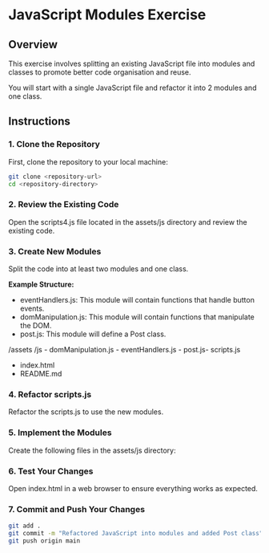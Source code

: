# JavaScript Modules Exercise

## Overview

This exercise involves splitting an existing JavaScript file into modules and classes to promote better code organisation and reuse.

You will start with a single JavaScript file and refactor it into 2 modules and one class.

## Instructions

### 1. Clone the Repository

First, clone the repository to your local machine:

```bash
git clone <repository-url>
cd <repository-directory>
```

### 2. Review the Existing Code

Open the scripts4.js file located in the assets/js directory and review the existing code.

### 3. Create New Modules

Split the code into at least two modules and one class.

**Example Structure:**

- eventHandlers.js: This module will contain functions that handle button events.
- domManipulation.js: This module will contain functions that manipulate the DOM.
- post.js: This module will define a Post class.

/assets
/js - domManipulation.js - eventHandlers.js - post.js- scripts.js

- index.html
- README.md

### 4. Refactor scripts.js

Refactor the scripts.js to use the new modules.

### 5. Implement the Modules

Create the following files in the assets/js directory:

### 6. Test Your Changes

Open index.html in a web browser to ensure everything works as expected.

### 7. Commit and Push Your Changes

```bash
git add .
git commit -m "Refactored JavaScript into modules and added Post class"
git push origin main
```
